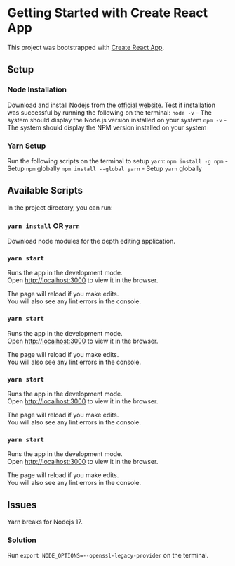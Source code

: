 # Getting Started with Create React App

This project was bootstrapped with [Create React App](https://github.com/facebook/create-react-app).

## Setup

### Node Installation

Download and install Nodejs from the [official website](https://nodejs.org/en/download/).
Test if installation was successful by running the following on the terminal:
`node -v` - The system should display the Node.js version installed on your system
`npm -v` - The system should display the NPM version installed on your system

### Yarn Setup

Run the following scripts on the terminal to setup `yarn`:
`npm install -g npm` - Setup `npm` globally
`npm install --global yarn` - Setup `yarn` globally

## Available Scripts

In the project directory, you can run:

### `yarn install` OR `yarn`

Download node modules for the depth editing application.

### `yarn start`

Runs the app in the development mode.\
Open [http://localhost:3000](http://localhost:3000) to view it in the browser.

The page will reload if you make edits.\
You will also see any lint errors in the console.

### `yarn start`

Runs the app in the development mode.\
Open [http://localhost:3000](http://localhost:3000) to view it in the browser.

The page will reload if you make edits.\
You will also see any lint errors in the console.

### `yarn start`

Runs the app in the development mode.\
Open [http://localhost:3000](http://localhost:3000) to view it in the browser.

The page will reload if you make edits.\
You will also see any lint errors in the console.

### `yarn start`

Runs the app in the development mode.\
Open [http://localhost:3000](http://localhost:3000) to view it in the browser.

The page will reload if you make edits.\
You will also see any lint errors in the console.

## Issues

Yarn breaks for Nodejs 17.

### Solution

Run `export NODE_OPTIONS=--openssl-legacy-provider` on the terminal.
